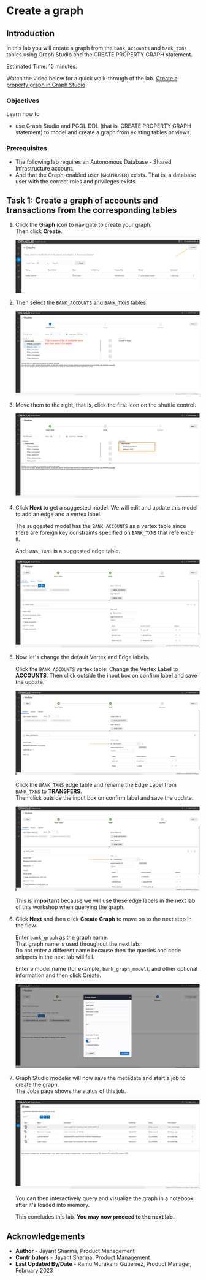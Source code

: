 # Create a graph

## Introduction

In this lab you will create a graph from the `bank_accounts` and `bank_txns` tables using Graph Studio and the CREATE PROPERTY GRAPH statement.

<!-- COMMENTED THE FOLLOWING OUT FOR DATABSE WORLD:
The following video shows the steps you will execute in this lab.

[](youtube:5g9i9HA_cn0) Graph Studio: Create a graph. -->

Estimated Time: 15 minutes.

Watch the video below for a quick walk-through of the lab.
[Create a property graph in Graph Studio](videohub:1_cz3cwg3h)

### Objectives

Learn how to
- use Graph Studio and PGQL DDL (that is, CREATE PROPERTY GRAPH statement) to model and create a graph from existing tables or views.

### Prerequisites

- The following lab requires an Autonomous Database - Shared Infrastructure account.
- And that the Graph-enabled user (`GRAPHUSER`) exists. That is, a database user with the correct roles and privileges exists.

## Task 1: Create a graph of accounts and transactions from the corresponding tables

1. Click the **Graph** icon to navigate to create your graph.  
    Then click **Create**.  
   
    ![Shows where the create button modeler is](images/graph-create-button.png " ")  

2. Then select the `BANK_ACCOUNTS` and `BANK_TXNS` tables.   

    ![Shows how to select the BANK_ACCOUNTS and BANK_TXNS](./images/select-tables.png " ")

3. Move them to the right, that is, click the first icon on the shuttle control.   

    ![Shows the selected tables](./images/selected-tables.png " ")

4.  Click **Next** to get a suggested model. We will edit and update this model to add an edge and a vertex label.  

    The suggested model has the `BANK_ACCOUNTS` as a vertex table since there are foreign key constraints specified on `BANK_TXNS` that reference it.   

    And `BANK_TXNS` is a suggested edge table.

    ![Shows the vertex and edge table](./images/create-graph-suggested-model.png " ")    

5.  Now let's change the default Vertex and Edge labels.  

    Click the `BANK_ACCOUNTS` vertex table. Change the Vertex Label to **ACCOUNTS**. Then click outside the input box on confirm label and save the update.  

    ![Changed the label name of the vertex to Accounts](images/edit-accounts-vertex-label.png " ")  

    Click the `BANK_TXNS` edge table and rename the Edge Label from `BANK_TXNS` to **TRANSFERS**.  
    Then click outside the input box on confirm label and save the update.  

    ![Changed the label name of the edge to Transfers](images/edit-edge-label.png " ")  

    This is **important** because we will use these edge labels in the next lab of this workshop when querying the graph.  

<!---
6.  Since these are directed edges, a best practice is verifying that the direction is correct.  
    In this instance we want to **confirm** that the direction is from `from_acct_id` to `to_acct_id`.  

    >**Note:** The `Source Vertex` and `Destination Vertex` information on the left.  

    ![Shows how the direction of the vertex is wrong](images/wrong-edge-direction.png " ")  

    **Notice** that the direction is wrong. The Source Key is `to_acct_id` instead of what we want, which is `from_acct_id`.  

    Click the swap edge icon on the right to swap the source and destination vertices and hence reverse the edge direction.  

    >**Note:** The `Source Vertex` is now the correct one, i.e. the `FROM_ACCT_ID`.

    ![Shows how the direction is correct](images/reverse-edge-result.png " ")

7. Click the **Source** tab to verify that the edge direction, and hence the generated CREATE PROPERTY GRAPH statement, is correct.

    ![Verifies that the direction of the edge is correct in the source](images/generated-cpg-statement.png " ")  


  **An alternate approach:** In the earlier Step 5 you could have just updated the CREATE PROPERTY GRAPH statement and saved the updates. That is, you could have just replaced the existing statement with the following one which specifies that the SOURCE KEY is  `from_acct_id`  and the DESTINATION KEY is `to_acct_id`.  

    ```
    -- This is not required if you used swap edge in UI to fix the edge direction.
    -- This is only to illustrate an alternate approach.
    <copy>
    CREATE PROPERTY GRAPH bank_graph
        VERTEX TABLES (
            BANK_ACCOUNTS as ACCOUNTS
            KEY (ACCT_ID)
            LABEL ACCOUNTS
            PROPERTIES (ACCT_ID, NAME)
        )
        EDGE TABLES (
            BANK_TXNS
            KEY (FROM_ACCT_ID, TO_ACCT_ID, AMOUNT)
            SOURCE KEY (FROM_ACCT_ID) REFERENCES ACCOUNTS
            DESTINATION KEY (TO_ACCT_ID) REFERENCES ACCOUNTS
            LABEL TRANSFERS
            PROPERTIES (AMOUNT, DESCRIPTION)
        )
    </copy>
    ```

   ![ALT text is not available for this image](images/correct-ddl-save.png " " )  

   **Important:** Click the **Save** (floppy disk icon) to commit the changes.
--->

6. Click **Next** and then click **Create Graph** to move on to the next step in the flow.   

    Enter `bank_graph` as the graph name.  
    That graph name is used throughout the next lab.  
    Do not enter a different name because then the queries and code snippets in the next lab will fail.  

    Enter a model name (for example, `bank_graph_model`), and other optional information and then click Create.
    
    ![Shows the create graph window where you assign the graph a name](./images/create-graph-dialog.png " ")

7. Graph Studio modeler will now save the metadata and start a job to create the graph.  
   The Jobs page shows the status of this job.

    ![Shows the job tab with the job status as successful](./images/23-jobs-create-graph.png " ")  

    You can then interactively query and visualize the graph in a notebook after it's loaded into memory.

    
    This concludes this lab. **You may now proceed to the next lab.**

## Acknowledgements
* **Author** - Jayant Sharma, Product Management
* **Contributors** -  Jayant Sharma, Product Management
* **Last Updated By/Date** - Ramu Murakami Gutierrez, Product Manager, February 2023
